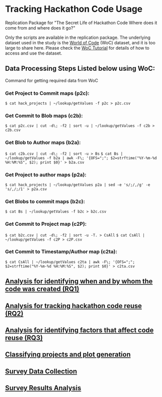 # Tracking Hackathon Code Usage
Replication Package for "The Secret Life of Hackathon Code Where does it come from and where does it go?"

Only the scripts are available in the replication package. The underlying dataset used in the study is the [World of Code](https://worldofcode.org/) (WoC) dataset, and it is too large to share here. Please check the [WoC Tutorial](https://github.com/woc-hack/tutorial) for details of how to access and use the dataset. 

## Data Processing Steps Listed below using WoC:

Command for getting required data from WoC

###  Get Project to Commit maps (p2c):
`$ cat hack_projects | ~/lookup/getValues -f p2c > p2c.csv`

###  Get Commit to Blob maps (c2b):
`$ cat p2c.csv | cut -d\; -f2 | sort -u | ~/lookup/getValues -f c2b > c2b.csv`

###  Get Blob to Author maps (b2a):
`$ cat c2b.csv | cut -d\; -f2 | sort -u > Bs`
`$ cat Bs | ~/lookup/getValues -f b2a | awk -F\; '{OFS=";"; $2=strftime("%Y-%m-%d %H:%M:%S", $2); print $0}' > b2a.csv`

###  Get Project to author maps (p2a):
`$ cat hack_projects | ~/lookup/getValues p2a | sed -e 's/;/,/g' -e 's/,/;/1' > p2a.csv`

### Get Blobs to commit maps (b2c):
`$ cat Bs | ~/lookup/getValues -f b2c > b2c.csv`

### Get Commit to Project map (c2P):
`$ cat b2c.csv | cut -d\; -f2 | sort -u -T. > CsAll`
`$ cat CsAll | ~/lookup/getValues -f c2P > c2P.csv`

### Get Commit to Timestamp/Author map (c2ta):
`$ cat CsAll | ~/lookup/getValues c2ta | awk -F\; '{OFS=";"; $2=strftime("%Y-%m-%d %H:%M:%S", $2); print $0}' > c2ta.csv`

## [Analysis for identifying when and by whom the code was created (RQ1)](./TrackCodeGeneration.ipynb)
## [Analysis for tracking hackathon code reuse (RQ2)](./TrackCodeUsage.ipynb)
## [Analysis for identifying factors that affect code reuse (RQ3)](./Influence_factors.ipynb)

## [Classifying projects and plot generation](./Project_classification_code_flow.ipynb)
## [Survey Data Collection](./SurveyData.ipynb)
## [Survey Results Analysis](./SurveyResultsCleanupAndPlot.ipynb)
